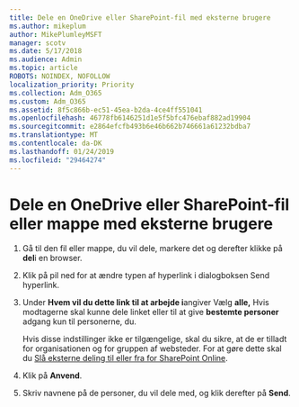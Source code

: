 ```yaml
---
title: Dele en OneDrive eller SharePoint-fil med eksterne brugere
ms.author: mikeplum
author: MikePlumleyMSFT
manager: scotv
ms.date: 5/17/2018
ms.audience: Admin
ms.topic: article
ROBOTS: NOINDEX, NOFOLLOW
localization_priority: Priority
ms.collection: Adm_O365
ms.custom: Adm_O365
ms.assetid: 8f5c866b-ec51-45ea-b2da-4ce4ff551041
ms.openlocfilehash: 46778fb6146251d1e5f5bfc476ebaf882ad19904
ms.sourcegitcommit: e2864efcfb493b6e46b662b746661a61232bdba7
ms.translationtype: MT
ms.contentlocale: da-DK
ms.lasthandoff: 01/24/2019
ms.locfileid: "29464274"
---
```

# <a name="share-a-onedrive-or-sharepoint-file-or-folder-with-external-users"></a>Dele en OneDrive eller SharePoint-fil eller mappe med eksterne brugere

1. Gå til den fil eller mappe, du vil dele, markere det og derefter klikke på **del**i en browser.
    
2. Klik på pil ned for at ændre typen af hyperlink i dialogboksen Send hyperlink.
    
3. Under **Hvem vil du dette link til at arbejde i**angiver Vælg **alle,** Hvis modtagerne skal kunne dele linket eller til at give **bestemte personer** adgang kun til personerne, du. 
    
    Hvis disse indstillinger ikke er tilgængelige, skal du sikre, at de er tilladt for organisationen og for gruppen af websteder. For at gøre dette skal du [Slå eksterne deling til eller fra for SharePoint Online](https://go.microsoft.com/fwlink/?linkid=866426).
    
4. Klik på **Anvend**.
    
5. Skriv navnene på de personer, du vil dele med, og klik derefter på **Send**.
    

